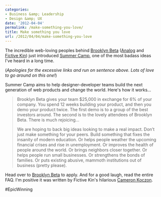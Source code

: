 ```yaml
---
categories:
- Business &amp; Leadership
- Design &amp; UX
date: '2012-04-04'
permalink: /make-something-you-love/
title: Make something you love
url: /2012/04/04/make-something-you-love
---
```


The incredible web-loving peoples behind <a href="http://brooklynbeta.org/">Brooklyn Beta</a> (<a href="http://analog.coop/">Analog</a> and <a href="http://fictivekin.com/">Fictive Kin</a>) just introduced <a href="http://brooklynbeta.org/summer-camp">Summer Camp</a>, one of the most badass ideas I've heard in a long time.

(<em>Apologies for the excessive links and run on sentence above. Lots of love to go around on this one!</em>)

Summer Camp aims to help designer-developer teams build the next generation of web products and change the world. Here's how it works...

<blockquote>Brooklyn Beta gives your team $25,000 in exchange for 6% of your company. You spend 12 weeks building your product, and then you demo your product twice. The first demo is to a group of the best investors around. The second is to the lovely attendees of Brooklyn Beta. There is much rejoicing...

We are hoping to back big ideas looking to make a real impact. Don’t just make something for your peers. Build something that fixes the insanity of modern education. Or helps people weather the upcoming financial crises and rise in unemployment. Or improves the health of people around the world. Or brings neighbors closer together. Or helps people run small businesses. Or strengthens the bonds of families. Or puts existing abusive, mammoth institutions out of business (pretty please).</blockquote>

Head over to <a href="http://brooklynbeta.org/summer-camp">Brooklyn Beta</a> to apply. And for a good laugh, read the entire FAQ. I'm positive it was written by Fictive Kin's hilarious <a href="https://twitter.com/fictivecameron">Cameron Koczon</a>.

#EpicWinning